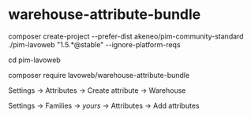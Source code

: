 # warehouse-attribute-bundle

composer create-project --prefer-dist akeneo/pim-community-standard ./pim-lavoweb "1.5.*@stable" --ignore-platform-reqs

cd pim-lavoweb

composer require lavoweb/warehouse-attribute-bundle

Settings -> Attributes -> Create attribute -> Warehouse

Settings -> Families -> *yours* -> Attributes -> Add attributes